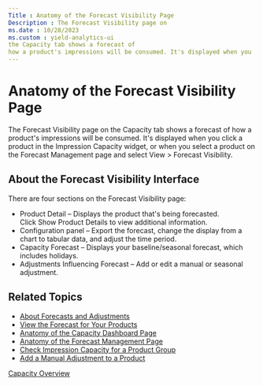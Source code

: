 ```yaml
---
Title : Anatomy of the Forecast Visibility Page
Description : The Forecast Visibility page on
ms.date : 10/28/2023
ms.custom : yield-analytics-ui
the Capacity tab shows a forecast of
how a product's impressions will be consumed. It's displayed when you
---
```



# Anatomy of the Forecast Visibility Page



The Forecast Visibility page on
the Capacity tab shows a forecast of
how a product's impressions will be consumed. It's displayed when you
click a product in the Impression Capacity widget, or when you select a
product on the Forecast Management page and
select View
 \>  Forecast
Visibility.


## About the Forecast Visibility Interface

There are four sections on the Forecast Visibility page:

- Product Detail – Displays the product that's being forecasted.
  Click Show Product Details to view
  additional information.
- Configuration panel – Export the forecast, change the display from a
  chart to tabular data, and adjust the time period.
- Capacity Forecast – Displays your baseline/seasonal forecast, which
  includes holidays.
- Adjustments Influencing Forecast – Add or edit a manual or seasonal
  adjustment.




## Related Topics




- <a href="about-forecasts-and-adjustments.md" class="xref">About
  Forecasts and Adjustments</a>
- <a href="view-the-forecast-for-your-products.md" class="xref">View the
  Forecast for Your Products</a>
- <a href="anatomy-of-the-capacity-dashboard-page.md"
  class="xref">Anatomy of the Capacity Dashboard Page</a>
- <a href="anatomy-of-the-forecast-management-page.md"
  class="xref">Anatomy of the Forecast Management Page</a>
- <a href="check-impression-capacity-for-a-product-group.md"
  class="xref">Check Impression Capacity for a Product Group</a>
- <a href="add-a-manual-adjustment-to-a-product.md" class="xref">Add a
  Manual Adjustment to a Product</a>






<a href="capacity-overview.md" class="link">Capacity
Overview</a>






